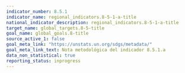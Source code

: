 ```yaml
---
indicator_number: 8.5.1
indicator_name: regional_indicators.8-5-1-a-title
national_indicator_description: regional_indicators.8-5-1-a-title
target_name: global_targets.8-5-title
goal_name: global_goals.8-title
source_active_1: false
goal_meta_link: "https://unstats.un.org/sdgs/metadata/"
goal_meta_link_text: Nota metodológica del indicador 8.5.1.a
data_non_statistical: true
reporting_status: inprogress
---
```


